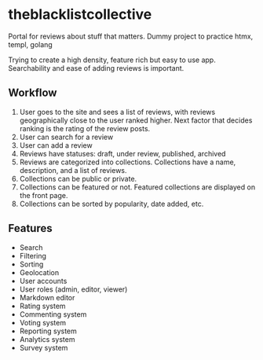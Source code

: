 # theblacklistcollective
Portal for reviews about stuff that matters. Dummy project to practice htmx, templ, golang

Trying to create a high density, feature rich but easy to use app. Searchability and ease of adding reviews is important. 

## Workflow
1. User goes to the site and sees a list of reviews, with reviews geographically close to the user ranked higher. Next factor that decides ranking is the rating of the review posts. 
2. User can search for a review
3. User can add a review
4. Reviews have statuses: draft, under review, published, archived
5. Reviews are categorized into collections. Collections have a name, description, and a list of reviews.
6. Collections can be public or private.
7. Collections can be featured or not. Featured collections are displayed on the front page.
8. Collections can be sorted by popularity, date added, etc.


## Features
- Search
- Filtering
- Sorting
- Geolocation
- User accounts
- User roles (admin, editor, viewer)
- Markdown editor
- Rating system
- Commenting system
- Voting system
- Reporting system
- Analytics system
- Survey system